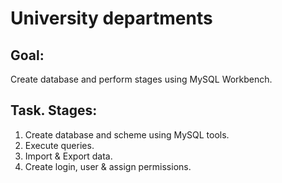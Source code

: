 # University departments

## Goal:

Create database and perform stages using MySQL Workbench.

## Task. Stages:

1) Create database and scheme using MySQL tools.
2) Execute queries.
3) Import & Export data.
4) Create login, user & assign permissions.
